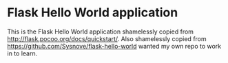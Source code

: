 Flask Hello World application
=============================

This is the Flask Hello World application shamelessly copied from
http://flask.pocoo.org/docs/quickstart/. Also shamelessly copied from https://github.com/Sysnove/flask-hello-world wanted my own repo to work in to learn.
